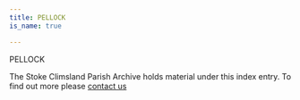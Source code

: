 ```yaml
---
title: PELLOCK
is_name: true

---
```


PELLOCK


The Stoke Climsland Parish Archive holds material under this index entry. To find out more please [contact us](/contact/)
